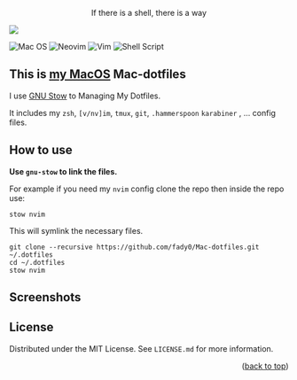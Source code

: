 <p align="center"> If there is a shell, there is a way</p>
  <img src="https://raw.githubusercontent.com/fady0/Linux-dotfiles/master/.screenshot/dotfile.png">

![Mac OS](https://img.shields.io/badge/mac%20os-000000?style=for-the-badge&logo=macos&logoColor=F0F0F0)
![Neovim](https://img.shields.io/badge/NeoVim-%2357A143.svg?&style=for-the-badge&logo=neovim&logoColor=white)
![Vim](https://img.shields.io/badge/VIM-%2311AB00.svg?style=for-the-badge&logo=vim&logoColor=white)
![Shell Script](https://img.shields.io/badge/shell_script-%23121011.svg?style=for-the-badge&logo=gnu-bash&logoColor=white)


## This is [my MacOS](https://www.apple.com/macos/monterey/) Mac-dotfiles
I use  [GNU Stow](https://www.gnu.org/software/stow/) to Managing My Dotfiles.

It includes my `zsh`, `[v/nv]im`, `tmux`, `git`, `.hammerspoon` `karabiner` , ... config files.

## How to use

**Use `gnu-stow` to link the files.**

For example if you need my `nvim` config clone the repo then inside the repo use:

`stow nvim`

This will symlink the necessary files.

```
git clone --recursive https://github.com/fady0/Mac-dotfiles.git ~/.dotfiles
cd ~/.dotfiles
stow nvim
```
## Screenshots



<!-- LICENSE -->
## License
Distributed under the MIT License. See `LICENSE.md` for more information.

<p align="right">(<a href="#top">back to top</a>)</p>
